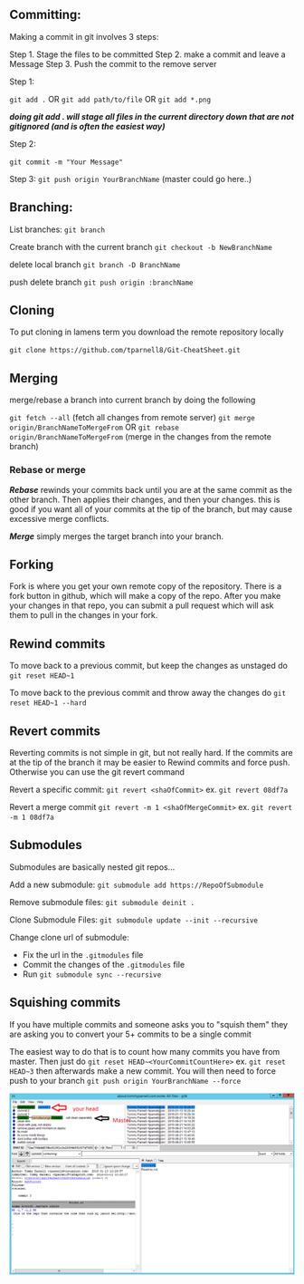 ## Committing:

Making a commit in git involves 3 steps:

Step 1. Stage the files to be committed
Step 2. make a commit and leave a Message
Step 3. Push the commit to the remove server

Step 1:

`git add .` OR `git add path/to/file` OR `git add *.png`

***doing git add . will stage all files in the current directory down that are not gitignored (and is often the easiest way)***

Step 2:

`git commit -m "Your Message"`

Step 3:
`git push origin YourBranchName` (master could go here..)



## Branching:

List branches: `git branch`

Create branch with the current branch `git checkout -b NewBranchName`


delete local branch `git branch -D BranchName`

push delete branch `git push origin :branchName`

## Cloning

To put cloning in lamens term you download the remote repository locally

`git clone https://github.com/tparnell8/Git-CheatSheet.git`


## Merging

merge/rebase a branch into current branch by doing the following


`git fetch --all` (fetch all changes from remote server)
`git merge origin/BranchNameToMergeFrom` OR `git rebase origin/BranchNameToMergeFrom` (merge in the changes from the remote branch)

### Rebase or merge

***Rebase*** rewinds your commits back until you are at the same commit as the other branch. Then applies their changes, and then your changes. this is good if you want all of your commits at the tip of the branch, but may cause excessive merge conflicts.

***Merge*** simply merges the target branch into your branch.



## Forking

Fork is where you get your own remote copy of the repository. There is a fork button in github, which will make a copy of the repo. After you make your changes in that repo, you can submit a pull request which will ask them to pull in the changes in your fork.

## Rewind commits
To move back to a previous commit, but keep the changes as unstaged do `git reset HEAD~1`

To move back to the previous commit and throw away the changes do `git reset HEAD~1 --hard`

## Revert commits

Reverting commits is not simple in git, but not really hard. If the commits are at the tip of the branch it may be easier to Rewind commits and force push. Otherwise you can use the git revert command

Revert a specific commit: `git revert <shaOfCommit>` ex. `git revert 08df7a`

Revert a merge commit `git revert -m 1 <shaOfMergeCommit>` ex. `git revert -m 1 08df7a`

## Submodules

Submodules are basically nested git repos...


Add a new submodule: `git submodule add https://RepoOfSubmodule`

Remove submodule files: `git submodule deinit .`

Clone Submodule Files: `git submodule update --init --recursive`

Change clone url of submodule:
* Fix the url in the `.gitmodules` file
* Commit the changes of the `.gitmodules` file
* Run `git submodule sync --recursive`


## Squishing commits

If you have multiple commits and someone asks you to "squish them" they are asking you to convert your 5+ commits to be a single commit

The easiest way to do that is to count how many commits you have from master. Then just do `git reset HEAD~<YourCommitCountHere>` ex. `git reset HEAD~3` then afterwards make a new commit. You will then need to force push to your branch `git push origin YourBranchName --force`

![](rollbackexample.png)
